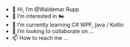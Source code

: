 - 👋 Hi, I’m @Waldemar Rupp
- 👀 I’m interested in &#127949;
- 🌱 I’m currently learning C# WPF, java / Kotlin
- 💞️ I’m looking to collaborate on ...
- 📫 How to reach me ...

<!---
WalRp/WalRp is a ✨ special ✨ repository because its `README.md` (this file) appears on your GitHub profile.
You can click the Preview link to take a look at your changes.
--->

